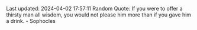 Last updated: 2024-04-02 17:57:11
Random Quote: If you were to offer a thirsty man all wisdom, you would not please him more than if you gave him a drink. - Sophocles